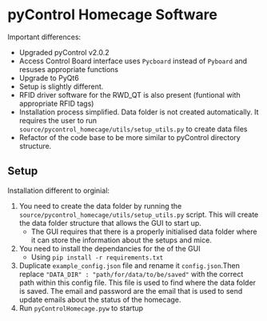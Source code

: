 # pyControl Homecage Software

Important differences:

- Upgraded pyControl v2.0.2
- Access Control Board interface uses `Pycboard` instead of `Pyboard` and resuses appropriate functions
- Upgrade to PyQt6
- Setup is slightly different.
- RFID driver software for the RWD_QT is also present (funtional with appropriate RFID tags)
- Installation process simplified. Data folder is not created automatically. It requires the user to run `source/pycontrol_homecage/utils/setup_utils.py` to create data files
- Refactor of the code base to be more similar to pyControl directory structure.

## Setup

Installation different to orginial:

1. You need to create the data folder by running the `source/pycontrol_homecage/utils/setup_utils.py` script. This will create the data folder structure that allows the GUI to start up.
   - The GUI requires that there is a properly initialised data folder where it can store the information about the setups and mice.
2. You need to install the dependancies for the of the GUI
   - Using `pip install -r requirements.txt`
3. Duplicate `example_config.json` file and rename it `config.json`.Then replace `"DATA_DIR" : "path/for/data/to/be/saved"` with the correct path within this config file. This file is used to find where the data folder is saved. The email and password are the email that is used to send update emails about the status of the homecage.
4. Run `pyControlHomecage.pyw` to startup
